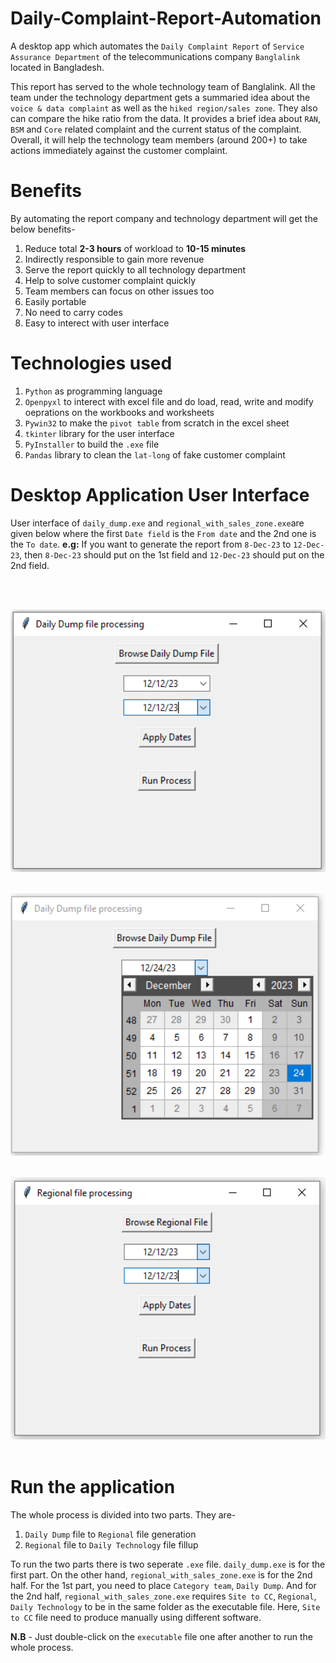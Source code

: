 # Daily-Complaint-Report-Automation

A desktop app which automates the `Daily Complaint Report` of `Service Assurance Department` of the telecommunications company `Banglalink` located in Bangladesh.

This report has served to the whole technology team of Banglalink. All the team under the technology department gets a summaried idea about the `voice & data complaint` as well as the `hiked region/sales zone`. They also can compare the hike ratio from the data. It provides a brief idea about `RAN`, `BSM` and `Core` related complaint and the current status of the complaint. Overall, it will help the technology team members (around 200+) to take actions immediately against the customer complaint.


# Benefits

By automating the report company and technology department will get the below benefits-

1. Reduce total **2-3 hours** of workload to **10-15 minutes**
2. Indirectly responsible to gain more revenue
3. Serve the report quickly to all technology department
4. Help to solve customer complaint quickly
5. Team members can focus on other issues too
6. Easily portable
7. No need to carry codes
8. Easy to interect with user interface


# Technologies used

1. `Python` as programming language
2. `Openpyxl` to interect with excel file and do load, read, write and modify oeprations on the workbooks and worksheets
3. `Pywin32` to make the `pivot table` from scratch in the excel sheet
4. `tkinter` library for the user interface
5. `PyInstaller` to build the `.exe` file
6. `Pandas` library to clean the `lat-long` of fake customer complaint


# Desktop Application User Interface

User interface of `daily_dump.exe` and `regional_with_sales_zone.exe`are given below where the first `Date field` is the `From date` and the 2nd one is the `To date`. **e.g:** If you want to generate the report from `8-Dec-23` to `12-Dec-23`, then `8-Dec-23` should put on the 1st field and `12-Dec-23` should put on the 2nd field.

</br></br>

<img src="Images/daily dump.PNG" alt="daily dump" style="width:520px;height:420px;"></br></br>

<img src="Images/date.png" alt="date option" style="width:520px;height:420px;"></br></br>

<img src="Images/regional with sales.PNG" alt="regional" style="width:520px;height:420px;"></br></br>


# Run the application

The whole process is divided into two parts. They are-

1. `Daily Dump` file to `Regional` file generation
2. `Regional` file to `Daily Technology` file fillup

To run the two parts there is two seperate `.exe` file. `daily_dump.exe` is for the first part. On the other hand, `regional_with_sales_zone.exe` is for the 2nd half. For the 1st part, you need to place `Category team`, `Daily Dump`. And for the 2nd half, `regional_with_sales_zone.exe` requires `Site to CC`, `Regional`, `Daily Technology` to be in the same folder as the executable file. Here, `Site to CC` file need to produce manually using different software.

**N.B** - Just double-click on the `executable` file one after another to run the whole process.



